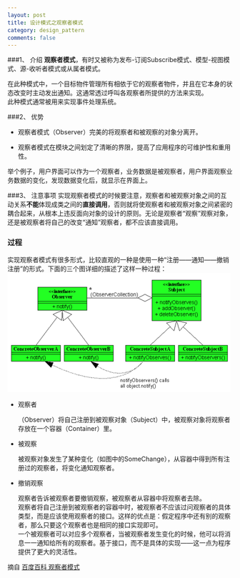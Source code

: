 ```yaml
---
layout: post
title: 设计模式之观察者模式
category: design_pattern
comments: false
---
```

###1、 介绍
**观察者模式**，有时又被称为发布-订阅Subscribe模式、模型-视图模式、源-收听者模式或从属者模式。

在此种模式中，一个目标物件管理所有相依于它的观察者物件，并且在它本身的状态改变时主动发出通知。这通常透过呼叫各观察者所提供的方法来实现。  
此种模式通常被用来实现事件处理系统。

###2、 优势
- 观察者模式（Observer）完美的将观察者和被观察的对象分离开。

- 观察者模式在模块之间划定了清晰的界限，提高了应用程序的可维护性和重用性。

举个例子，用户界面可以作为一个观察者，业务数据是被观察者，用户界面观察业务数据的变化，发现数据变化后，就显示在界面上。

###3、 注意事项
实现观察者模式的时候要注意，观察者和被观察对象之间的互动关系**不能**体现成类之间的**直接调用**，否则就将使观察者和被观察对象之间紧密的耦合起来，从根本上违反面向对象的设计的原则。无论是观察者“观察”观察对象，还是被观察者将自己的改变“通知”观察者，都不应该直接调用。

### 过程
实现观察者模式有很多形式，比较直观的一种是使用一种“注册——通知——撤销注册”的形式。下面的三个图详细的描述了这样一种过程：  
![观察者模式](/images/201508/observer.jpg "观察者模式")

- 观察者

	（Observer）将自己注册到被观察对象（Subject）中，被观察对象将观察者存放在一个容器（Container）里。

- 被观察

	被观察对象发生了某种变化（如图中的SomeChange），从容器中得到所有注册过的观察者，将变化通知观察者。
- 撤销观察

	观察者告诉被观察者要撤销观察，被观察者从容器中将观察者去除。  
	观察者将自己注册到被观察者的容器中时，被观察者不应该过问观察者的具体类型，而是应该使用观察者的接口。这样的优点是：假定程序中还有别的观察者，那么只要这个观察者也是相同的接口实现即可。  
	一个被观察者可以对应多个观察者，当被观察者发生变化的时候，他可以将消息一一通知给所有的观察者。基于接口，而不是具体的实现——这一点为程序提供了更大的灵活性。

摘自 [百度百科 观察者模式](http://baike.baidu.com/view/1854779.htm)
